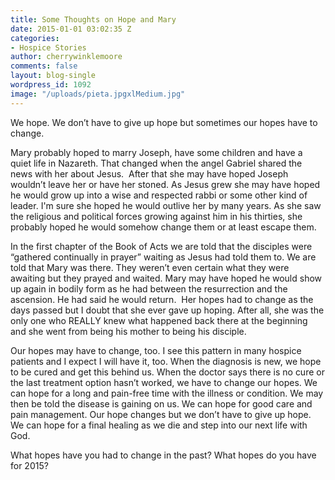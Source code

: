 ```yaml
---
title: Some Thoughts on Hope and Mary
date: 2015-01-01 03:02:35 Z
categories:
- Hospice Stories
author: cherrywinklemoore
comments: false
layout: blog-single
wordpress_id: 1092
image: "/uploads/pieta.jpgxlMedium.jpg"
---
```


We hope. We don’t have to give up hope but sometimes our hopes have to change.

Mary probably hoped to marry Joseph, have some children and have a quiet life in Nazareth. That changed when the angel Gabriel shared the news with her about Jesus.  After that she may have hoped Joseph wouldn’t leave her or have her stoned. As Jesus grew she may have hoped he would grow up into a wise and respected rabbi or some other kind of leader. I'm sure she hoped he would outlive her by many years. As she saw the religious and political forces growing against him in his thirties, she probably hoped he would somehow change them or at least escape them.

In the first chapter of the Book of Acts we are told that the disciples were “gathered continually in prayer” waiting as Jesus had told them to. We are told that Mary was there. They weren’t even certain what they were awaiting but they prayed and waited. Mary may have hoped he would show up again in bodily form as he had between the resurrection and the ascension. He had said he would return.  Her hopes had to change as the days passed but I doubt that she ever gave up hoping. After all, she was the only one who REALLY knew what happened back there at the beginning and she went from being his mother to being his disciple.

Our hopes may have to change, too. I see this pattern in many hospice patients and I expect I will have it, too. When the diagnosis is new, we hope to be cured and get this behind us. When the doctor says there is no cure or the last treatment option hasn’t worked, we have to change our hopes. We can hope for a long and pain-free time with the illness or condition. We may then be told the disease is gaining on us. We can hope for good care and pain management. Our hope changes but we don’t have to give up hope. We can hope for a final healing as we die and step into our next life with God.

What hopes have you had to change in the past? What hopes do you have for 2015?

